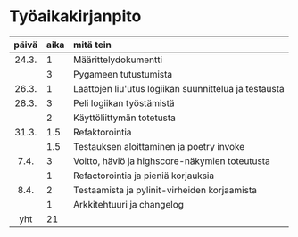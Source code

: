 # Työaikakirjanpito

| päivä | aika | mitä tein  |
| :----:|:-----| :-----|
| 24.3. | 1    | Määrittelydokumentti |
|  | 3    | Pygameen tutustumista |
| 26.3. | 1    | Laattojen liu'utus logiikan suunnittelua ja testausta |
| 28.3. | 3    | Peli logiikan työstämistä |
|  | 2    | Käyttöliittymän totetusta |
| 31.3. | 1.5    | Refaktorointia |
|  | 1.5   | Testauksen aloittaminen ja poetry invoke |
| 7.4. | 3    | Voitto, häviö ja highscore-näkymien toteutusta |
|  | 1   | Refactorointia ja pieniä korjauksia |
| 8.4. | 2    | Testaamista ja pylinit-virheiden korjaamista |
|  | 1   | Arkkitehtuuri ja changelog |
| yht | 21  |  |
